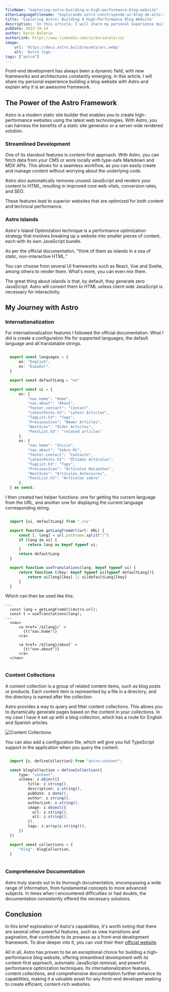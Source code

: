 ```yaml
---
fileName: "exploring-astro-building-a-high-performance-blog-website"
otherLanguageFilename: "explorando-astro-construyendo-un-blog-de-alto-rendimiento"
title: 'Exploring Astro: Building A High-Performance Blog Website'
description: 'In this article, I will share my personal experience building a blog website with Astro and explain why it is an awesome framework.'
pubDate: 2023-10-14
author: Dario Nalerio
authorLink: https://www.linkedin.com/in/darionalerio/
image:
    url: 'https://docs.astro.build/assets/arc.webp'
    alt: 'Astro logo.'
tags: ["astro"]
---
```


Front-end development has always been a dynamic field, with new frameworks and architectures constantly emerging. In this article, I will share my personal experience building a blog website with Astro and explain why it is an awesome framework.

## The Power of the Astro Framework

Astro is a modern static site builder that enables you to create high-performance websites using the latest web technologies. With Astro, you can harness the benefits of a static site generator or a server-side rendered solution.

### Streamlined Development

One of its standout features is content-first approach. With Astro, you can fetch data from your CMS or work locally with type-safe Markdown and MDX APIs. This allows for a seamless workflow, as you can easily create and manage content without worrying about the underlying code.

Astro also automatically removes unused JavaScript and renders your content to HTML, resulting in improved core web vitals, conversion rates, and SEO.

These features lead to superior websites that are optimized for both content and technical performance.

### Astro Islands

Astro's Island Optimization technique is a performance optimization strategy that involves breaking up a website into smaller pieces of content, each with its own JavaScript bundle.

As per the official documentation, "think of them as islands in a sea of static, non-interactive HTML."

You can choose from several UI frameworks such as React, Vue and Svelte, among others to render them. What's more, you can even mix them.

The great thing about islands is that, by default, they generate zero JavaScript. Astro will convert them to HTML unless client-side JavaScript is necessary for interactivity.

## My Journey with Astro

### Internationalization

For internationalization features I followed the official documentation. What I did is create a configuration file for supported languages, the default language and all translatable strings.

````typescript

  export const languages = {
      en: "English",
      es: "Español",
  }

  export const defaultLang = "en"

  export const ui = {
      en: {
          "nav.home": "Home",
          "nav.about": "About",
          "footer.contact": "Contact",
          "LatestPosts.h3": "Latest Articles",
          "TagList.h3": "Tags",
          "PreviousIcon": "Newer Articles",
          "NextIcon": "Older Articles",
          "PostList.h3": "related articles"
      },
      es: {
          "nav.home": "Inicio",
          "nav.about": "Sobre Mi",
          "footer.contact": "Contacto",
          "LatestPosts.h3": "Últimos Artículos",
          "TagList.h3": "Tags",
          "PreviousIcon": "Artículos Recientes",
          "NextIcon": "Artículos Anteriores",
          "PostList.h3": "Artículos sobre"
      },
  } as const;


````

I then created two helper functions: one for getting the current language from the URL, and another one for displaying the current language corresponding string.

````typescript

  import {ui, defaultLang} from "./ui"

  export function getLangFromUrl(url: URL) {
      const [, lang] = url.pathname.split("/")
      if (lang in ui) {
          return lang as keyof typeof ui;
      }
      return defaultLang
  }

  export function useTranslations(lang: keyof typeof ui) {
      return function t(key: keyof typeof ui[typeof defaultLang]){
          return ui[lang][key] || ui[defaultLang][key]
      }
  }


````

Which can then be used like this:

````astro
---
  const lang = getLangFromUrl(Astro.url);
  const t = useTranslations(lang);
---
  <nav>
      <a href=`/${lang}/` >
        {t("nav.home")}
      </a>
      
      <a href=`/${lang}/about` >
        {t("nav.about")}
      </a>
  </nav>


````

### Content Collections

A content collection is a group of related content items, such as blog posts or products. Each content item is represented by a file in a directory, and the directory is named after the collection

Astro provides a way to query and filter content collections. This allows you to dynamically generate pages based on the content in your collections.
In my case I have it set up with a blog collection, which has a route for English and Spanish articles.

![Content Collections](https://res.cloudinary.com/dhkyj5k4o/image/upload/v1697247614/astro-blog-page/making-a-blog/content-collections_nykqfv.webp)

You can also add a configuration file, which will give you full TypeScript support in the application when you query the content.

````typescript

  import {z, defineCollection} from "astro:content";

  const blogCollection = defineCollection({
      type: "content",
      schema: z.object({
          title: z.string(),
          description: z.string(),
          pubDate: z.date(),
          author: z.string(),
          authorLink: z.string(),
          image: z.object({
            url: z.string(),
            alt: z.string(),
          }),
          tags: z.array(z.string()),
      })
  })

  export const collections = {
      "blog": blogCollection,
  }
  
````

### Comprehensive Documentation

Astro truly stands out in its thorough documentation, encompassing a wide range of information, from fundamental concepts to more advanced subjects. In times when I encountered difficulties or had doubts, the documentation consistently offered the necessary solutions.

## Conclusion

In this brief exploration of Astro's capabilities, it's worth noting that there are several other powerful features, such as view transitions and pagination, that contribute to its prowess as a front-end development framework. To dive deeper into it, you can visit their their [official website](https://astro.build).

All in all, Astro has proven to be an exceptional choice for building a high-performance blog website, offering streamlined development with its content-first approach, automatic JavaScript removal, and powerful performance optimization techniques. Its internationalization features, content collections, and comprehensive documentation further enhance its capabilities, making it a valuable asset for any front-end developer seeking to create efficient, content-rich websites.